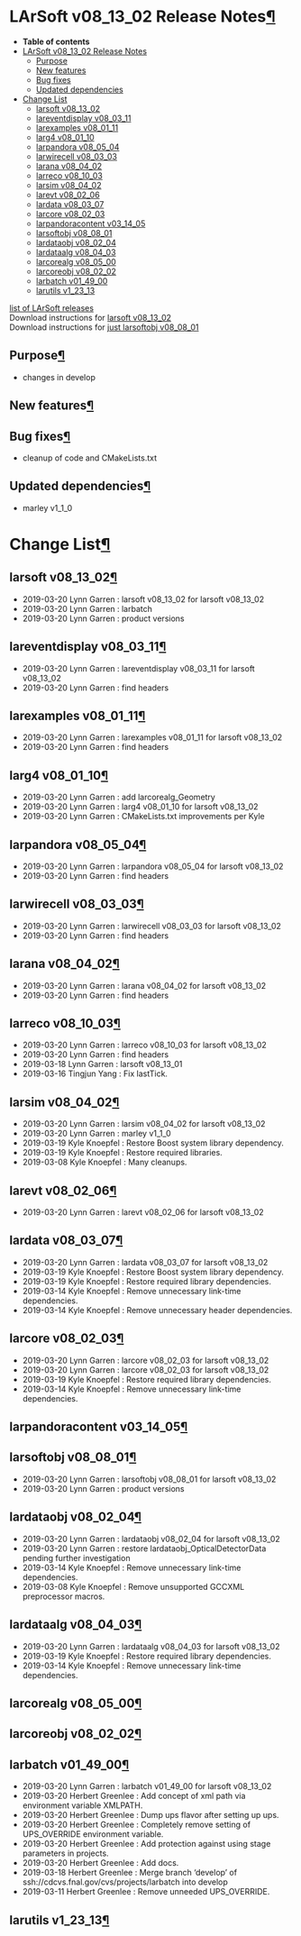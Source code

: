 LArSoft v08\_13\_02 Release Notes[¶](#LArSoft-v08_13_02-Release-Notes)
======================================================================

-   **Table of contents**
-   [LArSoft v08\_13\_02 Release Notes](#LArSoft-v08_13_02-Release-Notes)
    -   [Purpose](#Purpose)
    -   [New features](#New-features)
    -   [Bug fixes](#Bug-fixes)
    -   [Updated dependencies](#Updated-dependencies)
-   [Change List](#Change-List)
    -   [larsoft v08\_13\_02](#larsoft-v08_13_02)
    -   [lareventdisplay v08\_03\_11](#lareventdisplay-v08_03_11)
    -   [larexamples v08\_01\_11](#larexamples-v08_01_11)
    -   [larg4 v08\_01\_10](#larg4-v08_01_10)
    -   [larpandora v08\_05\_04](#larpandora-v08_05_04)
    -   [larwirecell v08\_03\_03](#larwirecell-v08_03_03)
    -   [larana v08\_04\_02](#larana-v08_04_02)
    -   [larreco v08\_10\_03](#larreco-v08_10_03)
    -   [larsim v08\_04\_02](#larsim-v08_04_02)
    -   [larevt v08\_02\_06](#larevt-v08_02_06)
    -   [lardata v08\_03\_07](#lardata-v08_03_07)
    -   [larcore v08\_02\_03](#larcore-v08_02_03)
    -   [larpandoracontent v03\_14\_05](#larpandoracontent-v03_14_05)
    -   [larsoftobj v08\_08\_01](#larsoftobj-v08_08_01)
    -   [lardataobj v08\_02\_04](#lardataobj-v08_02_04)
    -   [lardataalg v08\_04\_03](#lardataalg-v08_04_03)
    -   [larcorealg v08\_05\_00](#larcorealg-v08_05_00)
    -   [larcoreobj v08\_02\_02](#larcoreobj-v08_02_02)
    -   [larbatch v01\_49\_00](#larbatch-v01_49_00)
    -   [larutils v1\_23\_13](#larutils-v1_23_13)

[list of LArSoft releases](LArSoft_release_list)\
Download instructions for [larsoft v08\_13\_02](http://scisoft.fnal.gov/scisoft/bundles/larsoft/v08_13_02/larsoft-v08_13_02.html)\
Download instructions for [just larsoftobj v08\_08\_01](http://scisoft.fnal.gov/scisoft/bundles/larsoftobj/v08_08_01/larsoftobj-v08_08_01.html)


Purpose[¶](#Purpose)
--------------------

-   changes in develop


New features[¶](#New-features)
------------------------------


Bug fixes[¶](#Bug-fixes)
------------------------

-   cleanup of code and CMakeLists.txt


Updated dependencies[¶](#Updated-dependencies)
----------------------------------------------

-   marley v1\_1\_0


Change List[¶](#Change-List)
============================


larsoft v08\_13\_02[¶](#larsoft-v08_13_02)
------------------------------------------

-   2019-03-20 Lynn Garren : larsoft v08\_13\_02 for larsoft v08\_13\_02
-   2019-03-20 Lynn Garren : larbatch
-   2019-03-20 Lynn Garren : product versions


lareventdisplay v08\_03\_11[¶](#lareventdisplay-v08_03_11)
----------------------------------------------------------

-   2019-03-20 Lynn Garren : lareventdisplay v08\_03\_11 for larsoft v08\_13\_02
-   2019-03-20 Lynn Garren : find headers


larexamples v08\_01\_11[¶](#larexamples-v08_01_11)
--------------------------------------------------

-   2019-03-20 Lynn Garren : larexamples v08\_01\_11 for larsoft v08\_13\_02
-   2019-03-20 Lynn Garren : find headers


larg4 v08\_01\_10[¶](#larg4-v08_01_10)
--------------------------------------

-   2019-03-20 Lynn Garren : add larcorealg\_Geometry
-   2019-03-20 Lynn Garren : larg4 v08\_01\_10 for larsoft v08\_13\_02
-   2019-03-20 Lynn Garren : CMakeLists.txt improvements per Kyle


larpandora v08\_05\_04[¶](#larpandora-v08_05_04)
------------------------------------------------

-   2019-03-20 Lynn Garren : larpandora v08\_05\_04 for larsoft v08\_13\_02
-   2019-03-20 Lynn Garren : find headers


larwirecell v08\_03\_03[¶](#larwirecell-v08_03_03)
--------------------------------------------------

-   2019-03-20 Lynn Garren : larwirecell v08\_03\_03 for larsoft v08\_13\_02
-   2019-03-20 Lynn Garren : find headers


larana v08\_04\_02[¶](#larana-v08_04_02)
----------------------------------------

-   2019-03-20 Lynn Garren : larana v08\_04\_02 for larsoft v08\_13\_02
-   2019-03-20 Lynn Garren : find headers


larreco v08\_10\_03[¶](#larreco-v08_10_03)
------------------------------------------

-   2019-03-20 Lynn Garren : larreco v08\_10\_03 for larsoft v08\_13\_02
-   2019-03-20 Lynn Garren : find headers
-   2019-03-18 Lynn Garren : larsoft v08\_13\_01
-   2019-03-16 Tingjun Yang : Fix lastTick.


larsim v08\_04\_02[¶](#larsim-v08_04_02)
----------------------------------------

-   2019-03-20 Lynn Garren : larsim v08\_04\_02 for larsoft v08\_13\_02
-   2019-03-20 Lynn Garren : marley v1\_1\_0
-   2019-03-19 Kyle Knoepfel : Restore Boost system library dependency.
-   2019-03-19 Kyle Knoepfel : Restore required libraries.
-   2019-03-08 Kyle Knoepfel : Many cleanups.


larevt v08\_02\_06[¶](#larevt-v08_02_06)
----------------------------------------

-   2019-03-20 Lynn Garren : larevt v08\_02\_06 for larsoft v08\_13\_02


lardata v08\_03\_07[¶](#lardata-v08_03_07)
------------------------------------------

-   2019-03-20 Lynn Garren : lardata v08\_03\_07 for larsoft v08\_13\_02
-   2019-03-19 Kyle Knoepfel : Restore Boost system library dependency.
-   2019-03-19 Kyle Knoepfel : Restore required library dependencies.
-   2019-03-14 Kyle Knoepfel : Remove unnecessary link-time dependencies.
-   2019-03-14 Kyle Knoepfel : Remove unnecessary header dependencies.


larcore v08\_02\_03[¶](#larcore-v08_02_03)
------------------------------------------

-   2019-03-20 Lynn Garren : larcore v08\_02\_03 for larsoft v08\_13\_02
-   2019-03-20 Lynn Garren : larcore v08\_02\_03 for larsoft v08\_13\_02
-   2019-03-19 Kyle Knoepfel : Restore required library dependencies.
-   2019-03-14 Kyle Knoepfel : Remove unnecessary link-time dependencies.


larpandoracontent v03\_14\_05[¶](#larpandoracontent-v03_14_05)
--------------------------------------------------------------


larsoftobj v08\_08\_01[¶](#larsoftobj-v08_08_01)
------------------------------------------------

-   2019-03-20 Lynn Garren : larsoftobj v08\_08\_01 for larsoft v08\_13\_02
-   2019-03-20 Lynn Garren : product versions


lardataobj v08\_02\_04[¶](#lardataobj-v08_02_04)
------------------------------------------------

-   2019-03-20 Lynn Garren : lardataobj v08\_02\_04 for larsoft v08\_13\_02
-   2019-03-20 Lynn Garren : restore lardataobj\_OpticalDetectorData pending further investigation
-   2019-03-14 Kyle Knoepfel : Remove unnecessary link-time dependencies.
-   2019-03-08 Kyle Knoepfel : Remove unsupported GCCXML preprocessor macros.


lardataalg v08\_04\_03[¶](#lardataalg-v08_04_03)
------------------------------------------------

-   2019-03-20 Lynn Garren : lardataalg v08\_04\_03 for larsoft v08\_13\_02
-   2019-03-19 Kyle Knoepfel : Restore required library dependencies.
-   2019-03-14 Kyle Knoepfel : Remove unnecessary link-time dependencies.


larcorealg v08\_05\_00[¶](#larcorealg-v08_05_00)
------------------------------------------------


larcoreobj v08\_02\_02[¶](#larcoreobj-v08_02_02)
------------------------------------------------


larbatch v01\_49\_00[¶](#larbatch-v01_49_00)
--------------------------------------------

-   2019-03-20 Lynn Garren : larbatch v01\_49\_00 for larsoft v08\_13\_02
-   2019-03-20 Herbert Greenlee : Add concept of xml path via environment variable XMLPATH.
-   2019-03-20 Herbert Greenlee : Dump ups flavor after setting up ups.
-   2019-03-20 Herbert Greenlee : Completely remove setting of UPS\_OVERRIDE environment variable.
-   2019-03-20 Herbert Greenlee : Add protection against using stage parameters in projects.
-   2019-03-20 Herbert Greenlee : Add docs.
-   2019-03-18 Herbert Greenlee : Merge branch ‘develop’ of ssh://cdcvs.fnal.gov/cvs/projects/larbatch into develop
-   2019-03-11 Herbert Greenlee : Remove unneeded UPS\_OVERRIDE.


larutils v1\_23\_13[¶](#larutils-v1_23_13)
------------------------------------------
